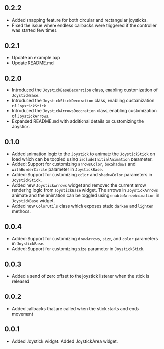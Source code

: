 ## 0.2.2

- Added snapping feature for both circular and rectangular joysticks.
- Fixed the issue where endless callbacks were triggered if the controller was started few times.

## 0.2.1
- Update an example app
- Update README.md

## 0.2.0
- Introduced the `JoystickBaseDecoration` class, enabling customization of `JoystickBase`.
- Introduced the `JoystickStickDecoration` class, enabling customization of `JoystickStick`.
- Introduced the `JoystickArrowsDecoration` class, enabling customization of `JoystickArrows`.
- Expanded README.md with additional details on customizing the Joystick.

## 0.1.0

- Added animation logic to the `Joystick` to animate the `JoystickStick` on load which can be toggled using `includeInitialAnimation` parameter.
- Added: Support for customizing `arrowsColor`, `boxShadows` and `withBorderCircle` parameter in `JoystickBase`.
- Added: Support for customizing `color` and `shadowColor` parameters in `JoystickStick`.
- Added new `JoystickArrows` widget and removed the current arrow rendering logic from `JoystickBase` widget. The arrows in `JoystickArrows` animate and the animation can be toggled using `enableArrowAnimation` in `JoystickBase` widget.
- Added new `ColorUtils` class which exposes static `darken` and `lighten` methods.

## 0.0.4

- Added: Support for customizing `drawArrows`, `size`, and `color` parameters in `JoystickBase`.
- Added: Support for customizing `size` parameter in `JoystickStick`.

## 0.0.3

- Added a send of zero offset to the joystick listener when the stick is released

## 0.0.2

- Added callbacks that are called when the stick starts and ends movement

## 0.0.1

- Added Joystick widget. Added JoystickArea widget.
